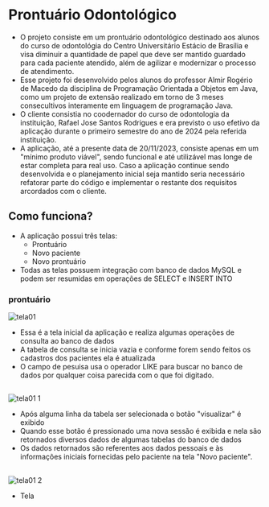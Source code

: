 # Prontuário Odontológico
- O projeto consiste em um prontuário odontológico destinado aos alunos do curso de odontológia do Centro Universitário Estácio de Brasília e visa diminuir a quantidade de papel que deve ser mantido guardado para cada paciente atendido, além de agilizar e modernizar o processo de atendimento.
- Esse projeto foi desenvolvido pelos alunos do professor Almir Rogério de Macedo da disciplina de Programação Orientada a Objetos em Java, como um projeto de extensão realizado em torno de 3 meses consecultivos interamente em linguagem de programação Java.
- O cliente consistia no coodernador do curso de odontologia da instituição, Rafael Jose Santos Rodrigues e era previsto o uso efetivo da aplicação durante o primeiro semestre do ano de 2024 pela referida instituição.
- A aplicação, até a presente data de 20/11/2023, consiste apenas em um "mínimo produto viável", sendo funcional e até utilizável mas longe de estar completa para real uso. Caso a aplicação continue sendo desenvolvida e o planejamento inicial seja mantido seria necessário refatorar parte do código e implementar o restante dos requisitos arcordados com o cliente.
## Como funciona?
-  A aplicação possui três telas:
      -  Prontuário
      -  Novo paciente
      -  Novo prontuário
-  Todas as telas possuem integração com banco de dados MySQL e podem ser resumidas em operações de SELECT e INSERT INTO
### prontuário
![tela01](https://github.com/Gustavo-erades/ProjOdonto/assets/108373134/8e3df1ee-b3fb-41fc-9ab5-78e90957e0f5)
-   Essa é a tela inicial da aplicação e realiza algumas operações de consulta ao banco de dados
-   A tabela de consulta se inicia vazia e conforme forem sendo feitos os cadastros dos pacientes ela é atualizada
-   O campo de pesuisa usa o operador LIKE para buscar no banco de dados por qualquer coisa parecida com o que foi digitado.
##
![tela01 1](https://github.com/Gustavo-erades/ProjOdonto/assets/108373134/01ee3e1e-2cb5-4386-9e94-6f98b7a8ffcc)
-   Após alguma linha da tabela ser selecionada o botão "visualizar" é exibido
-   Quando esse botão é pressionado uma nova sessão é exibida e nela são retornados diversos dados de algumas tabelas do banco de dados
-   Os dados retornados são referentes aos dados pessoais e às informações iniciais fornecidas pelo paciente na tela "Novo paciente".
##
![tela01 2](https://github.com/Gustavo-erades/ProjOdonto/assets/108373134/08268203-ae24-4a53-ab5c-6996188f9e70)
-   Tela 
